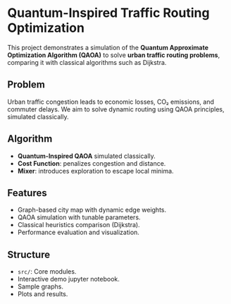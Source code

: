 # Quantum-Inspired Traffic Routing Optimization

This project demonstrates a simulation of the **Quantum Approximate Optimization Algorithm (QAOA)** to solve **urban traffic routing problems**, comparing it with classical algorithms such as Dijkstra.

##  Problem
Urban traffic congestion leads to economic losses, CO₂ emissions, and commuter delays. We aim to solve dynamic routing using QAOA principles, simulated classically.

##  Algorithm
- **Quantum-Inspired QAOA** simulated classically.
- **Cost Function**: penalizes congestion and distance.
- **Mixer**: introduces exploration to escape local minima.

##  Features
- Graph-based city map with dynamic edge weights.
- QAOA simulation with tunable parameters.
- Classical heuristics comparison (Dijkstra).
- Performance evaluation and visualization.

##  Structure
- `src/`: Core modules.
- Interactive demo jupyter notebook.
- Sample graphs.
- Plots and results.
